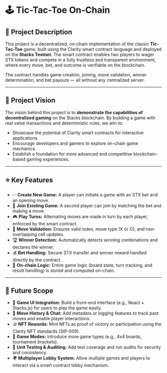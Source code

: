 # 🕹️ Tic-Tac-Toe On-Chain

## 📜 Project Description

This project is a decentralized, on-chain implementation of the classic **Tic-Tac-Toe** game, built using the Clarity smart contract language and deployed on the **Stacks Testnet**. The smart contract enables two players to wager STX tokens and compete in a fully trustless and transparent environment, where every move, bet, and outcome is verifiable on the blockchain.

The contract handles game creation, joining, move validation, winner determination, and bet payouts — all without any centralized server.

---

## 🔭 Project Vision

The vision behind this project is to **demonstrate the capabilities of decentralized gaming** on the Stacks blockchain. By building a game with real value transactions and deterministic rules, we aim to:

* Showcase the potential of Clarity smart contracts for interactive applications.
* Encourage developers and gamers to explore on-chain game mechanics.
* Establish a foundation for more advanced and competitive blockchain-based gaming experiences.

---

## ⭐ Key Features

* ✅ **Create New Game:** A player can initiate a game with an STX bet and an opening move.
* 🔄 **Join Existing Game:** A second player can join by matching the bet and making a move.
* 🎮 **Play Turns:** Alternating moves are made in turn by each player, enforced by the smart contract.
* 🧠 **Move Validation:** Ensures valid index, move type (X or O), and non-overlapping cell updates.
* 🏆 **Winner Detection:** Automatically detects winning combinations and declares the winner.
* 💰 **Bet Handling:** Secure STX transfer and winner reward handled directly by the contract.
* 🔐 **On-chain Logic:** Entire game logic (board state, turn tracking, and result handling) is stored and computed on-chain.

---

## 🚀 Future Scope

* 🧩 **Game UI Integration:** Build a front-end interface (e.g., React + Stacks.js) for users to play the game easily.
* 💬 **Move History & Chat:** Add metadata or logging features to track past moves and enable player interactions.
* 🪙 **NFT Rewards:** Mint NFTs as proof of victory or participation using the Clarity NFT standards (SIP-009).
* 👾 **Game Modes:** Introduce more game types (e.g., 4x4 boards, tournament brackets).
* 🧪 **Unit Testing & Auditing:** Add test coverage and run audits for security and consistency.
* 🌍 **Multiplayer Lobby System:** Allow multiple games and players to interact via a smart contract lobby mechanism.
